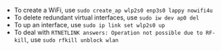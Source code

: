 * To create a WiFi, use `sudo create_ap wlp2s0 enp3s0 lappy nowifi4u`
* To delete redundant virtual interfaces, use `sudo iw dev ap0 del`
* To up an interface, use `sudo ip link set wlp2s0 up`
* To deal with `RTNETLINK answers: Operation not possible due to RF-kill`, use `sudo rfkill unblock wlan`
